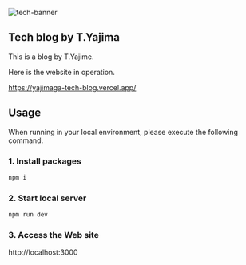![tech-banner](https://user-images.githubusercontent.com/44424270/232454201-8413bc06-5b3d-4750-84d7-5526eabaa05b.png)

## Tech blog by T.Yajima

This is a blog by T.Yajime.

Here is the website in operation.

https://yajimaga-tech-blog.vercel.app/

## Usage 

When running in your local environment, please execute the following command.

### 1. Install packages

```sh
npm i
```

### 2. Start local server

```sh
npm run dev
```

### 3. Access the Web site

http://localhost:3000
